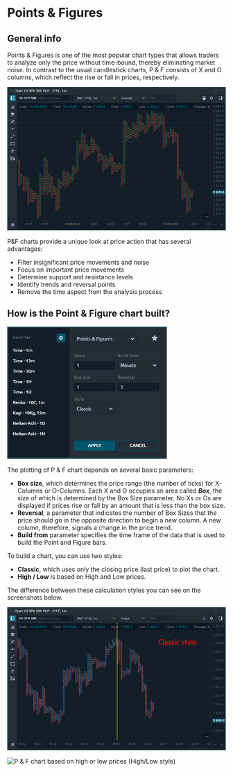 # Points & Figures

## General info <a href="#general-info" id="general-info"></a>

Points & Figures is one of the most popular chart types that allows traders to analyze only the price without time-bound, thereby eliminating market noise. In contrast to the usual candlestick charts, P & F consists of X and O columns, which reflect the rise or fall in prices, respectively.

![General view of Points & Figures chart type](<../../../.gitbook/assets/Point & Figure chart type.png>)

P\&F charts provide a unique look at price action that has several advantages:

* Filter insignificant price movements and noise
* Focus on important price movements
* Determine support and resistance levels
* Identify trends and reversal points
* Remove the time aspect from the analysis process

## How is the Point & Figure chart built? <a href="#how-is-the-point-and-figure-chart-built" id="how-is-the-point-and-figure-chart-built"></a>

![Main parameters for plotting P & F chart](<../../../.gitbook/assets/Point & Figure chart parameters.png>)

The plotting of P & F chart depends on several basic parameters:

* **Box size**, which determines the price range (the number of ticks) for X-Columns or O-Columns. Each X and O occupies an area called _**Box**_, the size of which is determined by the Box Size parameter. No Xs or Os are displayed if prices rise or fall by an amount that is less than the box size.
* **Reversal**, a parameter that indicates the number of Box Sizes that the price should go in the opposite direction to begin a new column. A new column, therefore, signals a change in the price trend.
* **Build from** parameter specifies the time frame of the data that is used to build the Point and Figure bars.

To build a chart, you can use two styles:

* **Classic**, which uses only the closing price (last price) to plot the chart.
* **High / Low** is based on High and Low prices.

The difference between these calculation styles you can see on the screenshots below.

![P & F chart based on close prices (Classic style)](<../../../.gitbook/assets/Point & Figure classic style.png>)

![P & F chart based on high or low prices (High/Low style)](<../../../.gitbook/assets/Point & Figure high\_low style.png>)
